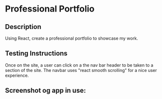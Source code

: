 # Professional Portfolio

## Description

Using React, create a professional portfolio to showcase my work.

## Testing Instructions

Once on the site, a user can click on a the nav bar header to be taken to a section of the site. The navbar uses "react smooth scrolling" for a nice user experience.

## Screenshot og app in use:
